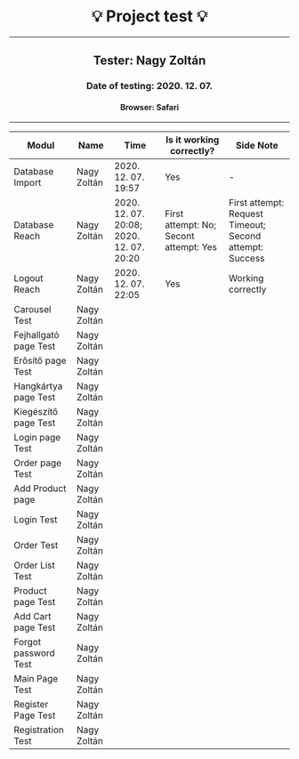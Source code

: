 <h1 align= "center">💡️ Project test 💡️</h1>
<hr>
<h2 align= "center"> Tester: Nagy Zoltán </h2>
<h3 align= "center"> Date of testing: 2020. 12. 07. </h3>
<h4 align= "center"> Browser: Safari  </h3>
<hr>

| Modul | Name | Time | Is it working correctly? | Side Note |
|-------|------|------|--------------------------|-----------|
| Database Import| Nagy Zoltán | 2020. 12. 07. 19:57 | Yes | - |
| Database Reach| Nagy Zoltán | 2020. 12. 07. 20:08; 2020. 12. 07. 20:20 | First attempt: No; Secont attempt: Yes | First attempt: Request Timeout; Second attempt: Success |
| Logout Reach | Nagy Zoltán | 2020. 12. 07. 22:05 | Yes | Working correctly |
| Carousel Test | Nagy Zoltán | | | |
| Fejhallgató page Test | Nagy Zoltán | | | |
| Erősítő page Test | Nagy Zoltán | | | |
| Hangkártya page Test | Nagy Zoltán | | | |
| Kiegészítő page Test | Nagy Zoltán | | | |
| Login page Test | Nagy Zoltán | | | |
| Order page Test | Nagy Zoltán | | | |
| Add Product page | Nagy Zoltán | | | |
| Login Test | Nagy Zoltán | | | |
| Order Test | Nagy Zoltán | | | |
| Order List Test | Nagy Zoltán | | | |
| Product page Test | Nagy Zoltán | | | |
| Add Cart page Test | Nagy Zoltán | | | |
| Forgot password Test | Nagy Zoltán | | | |
| Main Page Test | Nagy Zoltán | | | |
| Register Page Test | Nagy Zoltán | | | |
| Registration Test | Nagy Zoltán | | | |


